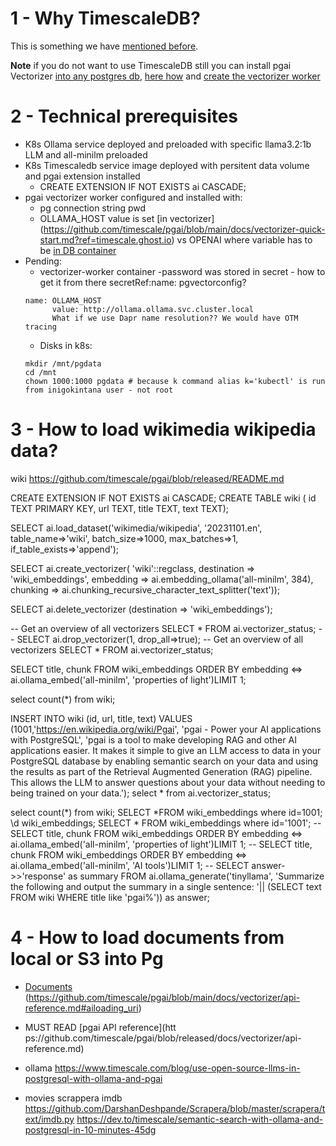 
# 1 - Why TimescaleDB?

This is something we have [mentioned before](https://github.com/inigokintana/homelab-2-prod-ai-golden-path/tree/main?tab=readme-ov-file#38---why-timescaledb).

**Note** if you do not want to use TimescaleDB still you can install pgai Vectorizer [into any postgres db](https://www.timescale.com/blog/pgai-vectorizer-now-works-with-any-postgres-database?utm_source=timescaledb&utm_medium=youtube&utm_campaign=yt-channel-2023&utm_content=timescale-blog), [here how](https://github.com/timescale/pgai/blob/released/docs/install/source.md) and [create the vectorizer worker](https://github.com/timescale/pgai)


# 2 - Technical prerequisites
- K8s Ollama service deployed and preloaded with specific llama3.2:1b LLM and all-minilm preloaded  
- K8s Timescaledb service image deployed with persitent data volume and pgai extension installed
    - CREATE EXTENSION IF NOT EXISTS ai CASCADE;
- pgai vectorizer worker configured and installed with:
    - pg connection string pwd
    - OLLAMA_HOST value is set [in vectorizer] (https://github.com/timescale/pgai/blob/main/docs/vectorizer-quick-start.md?ref=timescale.ghost.io) vs OPENAI where variable has to be [in DB container](https://github.com/timescale/pgai/blob/released/docs/vectorizer/quick-start-openai.md)
- Pending: 
    - vectorizer-worker container -password was stored in secret - how to get it from there secretRef:name: pgvectorconfig? 
    ````
    name: OLLAMA_HOST
          value: http://ollama.ollama.svc.cluster.local
          What if we use Dapr name resolution?? We would have OTM tracing
    ````
    - Disks in k8s:
    ````
    mkdir /mnt/pgdata
    cd /mnt
    chown 1000:1000 pgdata # because k command alias k='kubectl' is run from inigokintana user - not root
    ````
# 3  - How to load wikimedia wikipedia data?
wiki https://github.com/timescale/pgai/blob/released/README.md

CREATE EXTENSION IF NOT EXISTS ai CASCADE;
CREATE TABLE wiki (    id      TEXT PRIMARY KEY,    url     TEXT,    title   TEXT,    text    TEXT);

SELECT ai.load_dataset('wikimedia/wikipedia', '20231101.en', table_name=>'wiki', batch_size=>1000, max_batches=>1, if_table_exists=>'append');

SELECT ai.create_vectorizer(     'wiki'::regclass,     destination => 'wiki_embeddings',     embedding => ai.embedding_ollama('all-minilm', 384),     chunking => ai.chunking_recursive_character_text_splitter('text'));

 SELECT ai.delete_vectorizer (destination => 'wiki_embeddings');

-- Get an overview of all vectorizers
SELECT * FROM ai.vectorizer_status;
-- SELECT ai.drop_vectorizer(1, drop_all=>true);
-- Get an overview of all vectorizers
SELECT * FROM ai.vectorizer_status;


SELECT title, chunk FROM wiki_embeddings ORDER BY embedding <=> ai.ollama_embed('all-minilm', 'properties of light')LIMIT 1;

select count(*) from wiki;

INSERT INTO wiki (id, url, title, text) VALUES (1001,'https://en.wikipedia.org/wiki/Pgai', 'pgai - Power your AI applications with PostgreSQL', 'pgai is a tool to make developing RAG and other AI applications easier. It makes it simple to give an LLM access to data in your PostgreSQL database by enabling semantic search on your data and using the results as part of the Retrieval Augmented Generation (RAG) pipeline. This allows the LLM to answer questions about your data without needing to being trained on your data.');
select * from ai.vectorizer_status;

select count(*) from wiki;
SELECT *FROM wiki_embeddings where id=1001;
\d wiki_embeddings;
SELECT * FROM wiki_embeddings where id='1001';
-- SELECT title, chunk FROM wiki_embeddings ORDER BY embedding <=> ai.ollama_embed('all-minilm', 'properties of light')LIMIT 1;
-- SELECT title, chunk FROM wiki_embeddings ORDER BY embedding <=> ai.ollama_embed('all-minilm', 'AI tools')LIMIT 1;
-- SELECT answer->>'response' as summary FROM ai.ollama_generate('tinyllama', 'Summarize the following and output the summary in a single sentence: '|| (SELECT text FROM wiki WHERE title like 'pgai%')) as answer;



# 4 - How to load documents from local or S3 into Pg
- [Documents](https://github.com/timescale/pgai/blob/main/docs/vectorizer/document-embeddings.md) (https://github.com/timescale/pgai/blob/main/docs/vectorizer/api-reference.md#ailoading_uri)
 - MUST READ [pgai API reference](htt ps://github.com/timescale/pgai/blob/released/docs/vectorizer/api-reference.md)
 - ollama https://www.timescale.com/blog/use-open-source-llms-in-postgresql-with-ollama-and-pgai


- movies
    scrappera imdb https://github.com/DarshanDeshpande/Scrapera/blob/master/scrapera/text/imdb.py
    https://dev.to/timescale/semantic-search-with-ollama-and-postgresql-in-10-minutes-45dg
